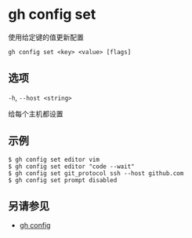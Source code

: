 # gh config set

使用给定键的值更新配置

```
gh config set <key> <value> [flags]
```

## 选项

`-h`, `--host <string>`

给每个主机都设置

## 示例

```
$ gh config set editor vim
$ gh config set editor "code --wait"
$ gh config set git_protocol ssh --host github.com
$ gh config set prompt disabled
```

## 另请参见

- [gh config](/gh_config)